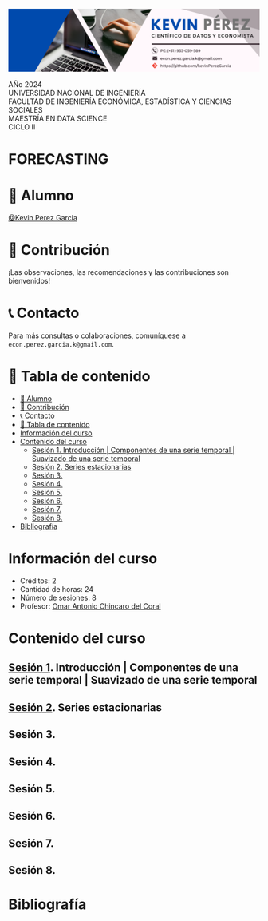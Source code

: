 ![logo](https://github.com/kevinPerezGarcia/kevinPerezGarcia/blob/main/logo.png)

<p>
AÑo 2024 <br>
UNIVERSIDAD NACIONAL DE INGENIERÍA <br>
FACULTAD DE INGENIERÍA ECONÓMICA, ESTADÍSTICA Y CIENCIAS SOCIALES <br>
MAESTRÍA EN DATA SCIENCE <br>
CICLO II <br>
</p>

<h1>FORECASTING</h1>

# 👥 Alumno

[@Kevin Perez Garcia](https://www.linkedin.com/in/kevinperezgarcia)

# 🤝 Contribución

¡Las observaciones, las recomendaciones y las contribuciones son bienvenidos!

# 📞 Contacto

Para más consultas o colaboraciones, comuníquese a `econ.perez.garcia.k@gmail.com`.

# 📌 Tabla de contenido
- [👥 Alumno](#-alumno)
- [🤝 Contribución](#-contribución)
- [📞 Contacto](#-contacto)
- [📌 Tabla de contenido](#-tabla-de-contenido)
- [Información del curso](#información-del-curso)
- [Contenido del curso](#contenido-del-curso)
  - [Sesión 1. Introducción | Componentes de una serie temporal | Suavizado de una serie temporal](#sesión-1-introducción--componentes-de-una-serie-temporal--suavizado-de-una-serie-temporal)
  - [Sesión 2. Series estacionarias](#sesión-2-series-estacionarias)
  - [Sesión 3.](#sesión-3)
  - [Sesión 4.](#sesión-4)
  - [Sesión 5.](#sesión-5)
  - [Sesión 6.](#sesión-6)
  - [Sesión 7.](#sesión-7)
  - [Sesión 8.](#sesión-8)
- [Bibliografía](#bibliografía)

# Información del curso

* Créditos: 2
* Cantidad de horas: 24
* Número de sesiones: 8
* Profesor: [Omar Antonio Chincaro del Coral](https://www.linkedin.com/in/oachincaro/)

# Contenido del curso

## [Sesión 1](./sesion1/). Introducción | Componentes de una serie temporal | Suavizado de una serie temporal

## [Sesión 2](./sesion2/). Series estacionarias

## Sesión 3.

## Sesión 4.

## Sesión 5.

## Sesión 6.

## Sesión 7.

## Sesión 8.

# Bibliografía
